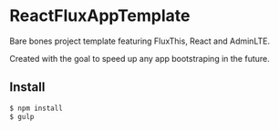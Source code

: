 # ReactFluxAppTemplate
Bare bones project template featuring FluxThis, React and AdminLTE.

Created with the goal to speed up any app bootstraping in the future.

## Install

```sh
$ npm install
$ gulp
```